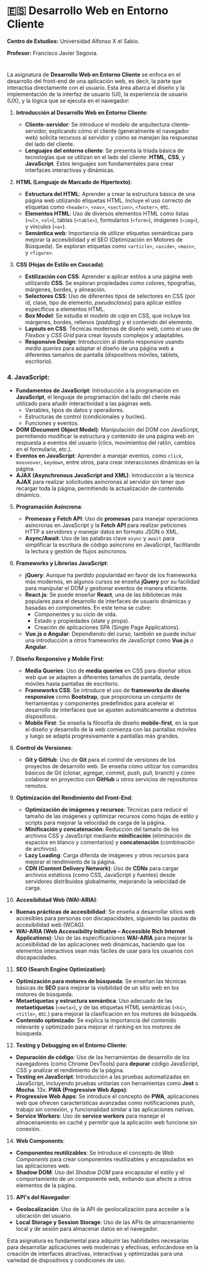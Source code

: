 # 🇪🇸 Desarrollo Web en Entorno Cliente

**Centro de Estudios:**  Universidad Alfonso X el Sabio.

**Profesor:** Francisco Javier Segovia.
#
La asignatura de **Desarrollo Web en Entorno Cliente** se enfoca en el desarrollo del front-end de una aplicación web, es decir, la parte que interactúa directamente con el usuario. Esta área abarca el diseño y la implementación de la interfaz de usuario (UI), la experiencia de usuario (UX), y la lógica que se ejecuta en el navegador:

1. **Introducción al Desarrollo Web en Entorno Cliente**:
   - **Cliente-servidor**: Se introduce el modelo de arquitectura cliente-servidor, explicando cómo el cliente (generalmente el navegador web) solicita recursos al servidor y cómo se manejan las respuestas del lado del cliente.
   - **Lenguajes del entorno cliente**: Se presenta la tríada básica de tecnologías que se utilizan en el lado del cliente: **HTML**, **CSS**, y **JavaScript**. Estos lenguajes son fundamentales para crear interfaces interactivas y dinámicas.

2. **HTML (Lenguaje de Marcado de Hipertexto)**:
   - **Estructura del HTML**: Aprender a crear la estructura básica de una página web utilizando etiquetas HTML. Incluye el uso correcto de etiquetas como `<header>`, `<nav>`, `<section>`, `<footer>`, etc.
   - **Elementos HTML**: Uso de diversos elementos HTML como listas (`<ul>`, `<ol>`), tablas (`<table>`), formularios (`<form>`), imágenes (`<img>`), y vínculos (`<a>`).
   - **Semántica web**: Importancia de utilizar etiquetas semánticas para mejorar la accesibilidad y el SEO (Optimización en Motores de Búsqueda). Se exploran etiquetas como `<article>`, `<aside>`, `<main>`, y `<figure>`.

3. **CSS (Hojas de Estilo en Cascada)**:
   - **Estilización con CSS**: Aprender a aplicar estilos a una página web utilizando **CSS**. Se exploran propiedades como colores, tipografías, márgenes, bordes, y alineación.
   - **Selectores CSS**: Uso de diferentes tipos de selectores en CSS (por id, clase, tipo de elemento, *pseudoclases*) para aplicar estilos específicos a elementos HTML.
   - **Box Model**: Se estudia el *modelo de caja* en CSS, que incluye los márgenes, bordes, rellenos (*padding*) y el contenido del elemento.
   - **Layouts en CSS**: Técnicas modernas de diseño web, como el uso de *Flexbox* y *CSS Grid* para crear *layouts* complejos y adaptables.
   - **Responsive Design**: Introducción al diseño responsive usando *media queries* para adaptar el diseño de una página web a diferentes tamaños de pantalla (dispositivos móviles, tablets, escritorio).

### 4. **JavaScript**:
   - **Fundamentos de JavaScript**: Introducción a la programación en **JavaScript**, el lenguaje de programación del lado del cliente más utilizado para añadir interactividad a las páginas web.
     - Variables, tipos de datos y operadores.
     - Estructuras de control (condicionales y bucles).
     - Funciones y eventos.
   - **DOM (Document Object Model)**: Manipulación del DOM con JavaScript, permitiendo modificar la estructura y contenido de una página web en respuesta a eventos del usuario (clics, movimientos del ratón, cambios en el formulario, etc.).
   - **Eventos en JavaScript**: Aprender a manejar eventos, como `click`, `mouseover`, `keydown`, entre otros, para crear interacciones dinámicas en la página.
   - **AJAX (Asynchronous JavaScript and XML)**: Introducción a la técnica **AJAX** para realizar solicitudes asíncronas al servidor sin tener que recargar toda la página, permitiendo la actualización de contenido dinámico.

5. **Programación Asíncrona**:
   - **Promesas y Fetch API**: Uso de **promesas** para manejar operaciones asíncronas en JavaScript y la **Fetch API** para realizar peticiones HTTP a servidores y manejar datos en formato JSON o XML.
   - **Async/Await**: Uso de las palabras clave `async` y `await` para simplificar la escritura de código asíncrono en JavaScript, facilitando la lectura y gestión de flujos asíncronos.

6. **Frameworks y Librerías JavaScript**:
   - **jQuery**: Aunque ha perdido popularidad en favor de los frameworks más modernos, en algunos cursos se enseña **jQuery** por su facilidad para manipular el DOM y gestionar eventos de manera eficiente.
   - **React.js**: Se puede enseñar **React**, una de las bibliotecas más populares para el desarrollo de interfaces de usuario dinámicas y basadas en componentes. En este tema se cubre:
     - Componentes y su ciclo de vida.
     - Estado y propiedades (state y props).
     - Creación de aplicaciones SPA (Single Page Applications).
   - **Vue.js o Angular**: Dependiendo del curso, también se puede incluir una introducción a otros frameworks de JavaScript como **Vue.js** o **Angular**.

7. **Diseño Responsivo y Mobile First**:
   - **Media Queries**: Uso de **media queries** en CSS para diseñar sitios web que se adapten a diferentes tamaños de pantalla, desde móviles hasta pantallas de escritorio.
   - **Frameworks CSS**: Se introduce el uso de **frameworks de diseño responsive** como **Bootstrap**, que proporciona un conjunto de herramientas y componentes predefinidos para acelerar el desarrollo de interfaces que se ajusten automáticamente a distintos dispositivos.
   - **Mobile First**: Se enseña la filosofía de diseño **mobile-first**, en la que el diseño y desarrollo de la web comienza con las pantallas móviles y luego se adapta progresivamente a pantallas más grandes.

8. **Control de Versiones**:
   - **Git y GitHub**: Uso de **Git** para el control de versiones de los proyectos de desarrollo web. Se enseña cómo utilizar los comandos básicos de Git (clonar, agregar, commit, push, pull, branch) y cómo colaborar en proyectos con **GitHub** u otros servicios de repositorios remotos.

9. **Optimización del Rendimiento del Front-End**:
   - **Optimización de imágenes y recursos**: Técnicas para reducir el tamaño de las imágenes y optimizar recursos como hojas de estilo y scripts para mejorar la velocidad de carga de la página.
   - **Minificación y concatenación**: Reducción del tamaño de los archivos CSS y JavaScript mediante **minificación** (eliminación de espacios en blanco y comentarios) y **concatenación** (combinación de archivos).
   - **Lazy Loading**: Carga diferida de imágenes y otros recursos para mejorar el rendimiento de la página.
   - **CDN (Content Delivery Network)**: Uso de **CDNs** para cargar archivos estáticos (como CSS, JavaScript y fuentes) desde servidores distribuidos globalmente, mejorando la velocidad de carga.

10. **Accesibilidad Web (WAI-ARIA)**:
   - **Buenas prácticas de accesibilidad**: Se enseña a desarrollar sitios web accesibles para personas con discapacidades, siguiendo las pautas de accesibilidad web (WCAG).
   - **WAI-ARIA (Web Accessibility Initiative – Accessible Rich Internet Applications)**: Uso de las especificaciones **WAI-ARIA** para mejorar la accesibilidad de las aplicaciones web dinámicas, haciendo que los elementos interactivos sean más fáciles de usar para los usuarios con discapacidades.

11. **SEO (Search Engine Optimization)**:
   - **Optimización para motores de búsqueda**: Se enseñan las técnicas básicas de **SEO** para mejorar la visibilidad de un sitio web en los motores de búsqueda.
   - **Metaetiquetas y estructura semántica**: Uso adecuado de las **metaetiquetas** (`<meta>`), y de las etiquetas HTML semánticas (`<h1>`, `<title>`, etc.) para mejorar la clasificación en los motores de búsqueda.
   - **Contenido optimizado**: Se explica la importancia del contenido relevante y optimizado para mejorar el ranking en los motores de búsqueda.

12. **Testing y Debugging en el Entorno Cliente**:
   - **Depuración de código**: Uso de las herramientas de desarrollo de los navegadores (como Chrome DevTools) para **depurar** código JavaScript, CSS y analizar el rendimiento de la página.
   - **Testing en JavaScript**: Introducción a las pruebas automatizadas en JavaScript, incluyendo pruebas unitarias con herramientas como **Jest** o **Mocha**.
13x. **PWA (Progressive Web Apps)**:
   - **Progressive Web Apps**: Se introduce el concepto de **PWA**, aplicaciones web que ofrecen características avanzadas como notificaciones push, trabajo sin conexión, y funcionalidad similar a las aplicaciones nativas.
   - **Service Workers**: Uso de **service workers** para manejar el almacenamiento en caché y permitir que la aplicación web funcione sin conexión.

14. **Web Components**:
   - **Componentes reutilizables**: Se introduce el concepto de *Web Components* para crear componentes reutilizables y encapsulados en las aplicaciones web.
   - **Shadow DOM**: Uso del *Shadow DOM* para encapsular el estilo y el comportamiento de un componente web, evitando que afecte a otros elementos de la página.

15. **API's del Navegador**:
   - **Geolocalización**: Uso de la API de geolocalización para acceder a la ubicación del usuario.
   - **Local Storage y Session Storage**: Uso de las APIs de almacenamiento local y de sesión para almacenar datos en el navegador.

Esta asignatura es fundamental para adquirir las habilidades necesarias para desarrollar aplicaciones web modernas y efectivas, enfocándose en la creación de interfaces atractivas, interactivas y optimizadas para una variedad de dispositivos y condiciones de uso.
